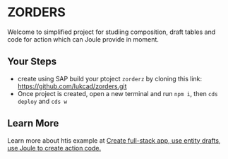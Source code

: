 # ZORDERS

Welcome to simplified project for studiing composition, draft tables and code for action which can Joule provide in moment.

## Your Steps

- create using SAP build your ptoject `zorderz` by cloning this link: https://github.com/lukcad/zorders.git
- Once project is created, open a new terminal and run `npm i`, then `cds deploy` and `cds w`


## Learn More

Learn more about htis example at [Create full-stack app, use entity drafts, use Joule to create action code.](https://community.sap.com/t5/welcome-corner-blog-posts/create-full-stack-app-use-entity-drafts-use-joule-to-create-action-code/ba-p/13676527)
